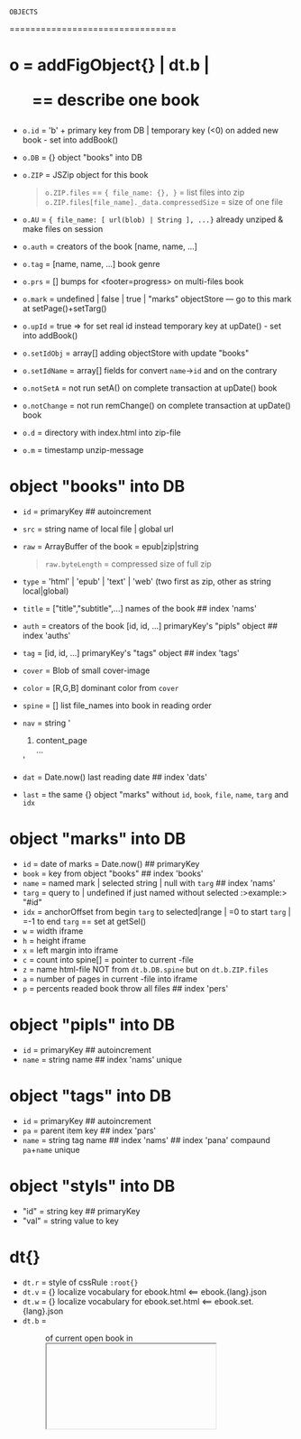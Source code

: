 	OBJECTS
================================

# o = addFigObject{} | dt.b | <figure id="bXXX" name="books"> == describe one book
- `o.id` = 'b' + primary key from DB | temporary key (<0) on added new book - set into addBook()
- `o.DB` = {} object "books" into DB

- `o.ZIP` = JSZip object for this book
   > `o.ZIP.files` == `{ file_name: {}, }` = list files into zip
   > `o.ZIP.files[file_name]._data.compressedSize` = size of one file

- `o.AU` = `{ file_name: [ url(blob) | String ], ...}` already unziped & make files on session
- `o.auth` = creators of the book [name, name, ...]
- `o.tag` = [name, name, ...] book genre
- `o.prs` = [] bumps for <footer=progress> on multi-files book
- `o.mark` = undefined | false | true | "marks" objectStore — go to this mark at setPage()+setTarg()
- `o.upId` = true => for set real id instead temporary key at upDate() - set into addBook()
- `o.setIdObj` = array[] adding objectStore with update "books"
- `o.setIdName` = array[] fields for convert `name`->`id` and on the contrary
- `o.notSetA` = not run setA() on complete transaction at upDate() book
- `o.notChange` = not run remChange() on complete transaction at upDate() book
- `o.d` = directory with index.html into zip-file
- `o.m` = timestamp unzip-message

# object "books" into DB
- `id` = primaryKey ## autoincrement
- `src` = string name of local file | global url
- `raw` = ArrayBuffer of the book = epub|zip|string
   > `raw.byteLength` = compressed size of full zip

- `type` = 'html' | 'epub' | 'text' | 'web' (two first as zip, other as string local|global)
- `title` = ["title","subtitle",...] names of the book ## index 'nams'
- `auth` = creators of the book [id, id, ...] primaryKey's "pipls" object ## index 'auths'
- `tag` = [id, id, ...] primaryKey's "tags" object ## index 'tags'
- `cover` = Blob of small cover-image
- `color` = [R,G,B] dominant color from `cover`
- `spine` = [] list file_names into book in reading order
- `nav` = string '<ol><li>content_page</li>...</ol>'
- `dat` = Date.now() last reading date ## index 'dats'
- `last` = the same {} object "marks" without `id`, `book`, `file`, `name`, `targ` and `idx`

# object "marks" into DB
- `id` = date of marks = Date.now() ## primaryKey
- `book` = key from object "books" ## index 'books'
- `name` = named mark | selected string | null with `targ` ## index 'nams'
- `targ` = query to <el> | undefined if just named without selected :>example:> "#id"
- `idx` = anchorOffset from begin `targ` to selected|range | =0 to start `targ` | =-1 to end `targ` == set at getSel()
- `w` = width iframe
- `h` = height iframe
- `x` = left margin <html> into iframe
- `c` = count into spine[] = pointer to current <html>-file
- `z` = name html-file NOT from `dt.b.DB.spine` but on `dt.b.ZIP.files`
- `a` = number of pages in current <html>-file into iframe
- `p` = percents readed book throw all files ## index 'pers'

# object "pipls" into DB
- `id` = primaryKey ## autoincrement
- `name` = string name ## index 'nams' unique

# object "tags" into DB
- `id` = primaryKey ## autoincrement
- `pa` = parent item key ## index 'pars'
- `name` = string tag name ## index 'nams' ## index 'pana' compaund `pa`+`name` unique

# object "styls" into DB
- "id" = string key ## primaryKey
- "val" = string value to key

# dt{}
- `dt.r` = style of cssRule `:root{}`
- `dt.v` = {} localize vocabulary for ebook.html <== ebook.{lang}.json
- `dt.w` = {} localize vocabulary for ebook.set.html <== ebook.set.{lang}.json
- `dt.b` = <figure> of current open book in <iframe> ==> `dt.b.DB` = object "books" from db
- `dt.c` = int number current open file from `dt.b.DB.spine`
- `dt.z` = string name current open file NOT from `dt.b.DB.spine` but on `dt.b.ZIP.files` <— return to undefined value at moveOver()
- `dt.zmark` = {x:1,targ:<a>} set at goHref() &go zipFile() ==> for moveOver() & ... setPage(setTarg()) — return to spine from non-spine zip-file

# wh{} <= all is integer
		// init at reSume()
		// wh.x & wh.s & wh.a correct at onSrc() on load iframe
		// wh.x correct at setPage() & setTarg() on goto mark
- `wh.x` = marginLeft = x-coordinate of <html> into iframe `fr.s`
- `wh.s` = full width of <body> into <iframe>
- `wh.a` = amount pages into <iframe> on current file into book
- `wh.w` = width of current book view port == <iframe> width without border
- `wh.h` = height of current book view port
- `wh.l` = left field of window for click to move on previous page
- `wh.r` = right field of window for click to move on next page
- `wh.t` = top field for click
- `wh.b` = bottom field for click

# fr{} — all about document from iframe <== set at onSrc()
- `fr.d` = <document>
- `fr.h` = <html>
- `fr.s` = <html>.style
- `fr.b` = <html>.<body>.style
- `fr.r` = sheet with [:root{} & @keyframes move_page{}] — <html>.appendChild("style")
- `fr.v` = true then <iframe> on hide transition


#treeChild()
================================
function treeChilds(pt,e,f=-1,ix,ox,ex,k) \\\ pt.list.childNodes.forEach(item=>{...})
-					<<< pt = `tga` object
- 					<<< e = root <option> about tree
- 					<<< f = 0 (only from titObj{}) | = function callback() from dialog() | = -1 for never call f()
- 					<<< ix = 1 | Set{} if need return array of childs item's — ix.add(item)
- 					<<< ox = true if include in `ix` self item
- 					<<< ex = Set{} excludes key's from merPT() == not call f() at this key's
-					<<< param k = true to `ex` collect key's instead items ix.add(item.DB.id)
>>> return: [] all childs starting with `e` if f!=0 <<OR>> [string_name_all_sample_tree,[array_child]] if f==0
- if present function `f` — call f(item) at NOT self `e` and NOT alls childs `e` — on every rest items
- if present f() and ex{} — NOT call f(item) if !ex.has(item.DB.id)

	function reP(o,e,pt)
		===> treeChilds(pt,e,-1,1,true|false)// replace item with childs | only childs &>> return array all|childs items return

	function delObj(titObj())
		===> treeChilds(tga,e,0,1,1)// return [txt,[]] names for delete items with it's childs (self selected+all childs)

	function dialog(s,o,a={},ex,tp)
							<<< ex = Set{} excludes key's from conPT()
							<<< tp = key for treeParent from elect
		===> treeChilds(tga,o,(i)=>{...},0,0,ex);

	function newPT(pt)
		===> dialog('New?',{DB:{name:''}}) // full doubling list items

	function ediObj(e)
		===> dialog('Rename? Replace?',e,{re:true})

	function merPT(pt)
		===> treeChilds(pt,i,-1,eix,false,null,true)//KEYS alls childs of alls selected items to eix{}
		===> dialog('Merge?',f,{re:true,un:true},eix,t.length>0?t[0].treeParent:undefined)


		ownl            list					<<<<)`item select sign`
	{id:1, pa:5}    {id:3, pa:0}
       		            {id:5, pa:3}            <<<<<)delete
      		                {id:1, pa:5} (gray) <<<<<)elect
								{id:10, pa:1}
       		                {id:2, pa:5}
       		                    {id:7, pa:2}
       		        {id:4, pa:0}                <<<<<)delete
       		            {id:6, pa:4}
					{id:8, pa:0}
						{id:9, pa:8}

in dialog present as possible parent choise (for replace) items with id: 3, 8, 9 and item with id=3 will be selected
return new_parent
has: array for delete pt.delMer=[5,4]
run:
	1. array first childs under delete items (without elect) pt.arrMer=[2,6]
	2. all tags in all books change [5,4] to 1 ==> upDate(books)
	3. if(reName || rePlace) upDate(elect) & replace it with childs id=[1,10] under new_parent AND reM()
	4. 				else reM()
	5. reM() — upDate(pt.arrMer) — replace reP() all it's childs under elect and delete pt.delMer


	HELP
================================

# indexDB
* ALL
https://learn.javascript.ru/indexeddb
* createIndex{multiEntry:true}
https://www.raymondcamden.com/2012/08/10/Searching-for-array-elements-in-IndexedDB
* IDBCursor > update direction
https://developer.mozilla.org/en-US/docs/Web/API/IDBCursor/update
https://developer.mozilla.org/en-US/docs/Web/API/IDBCursor/direction
* Searching
https://www.codeproject.com/Articles/744986/How-to-do-some-magic-with-indexedDB
https://itnext.io/searching-in-your-indexeddb-database-d7cbf202a17

# JSZip
https://stuk.github.io/jszip/documentation/howto/read_zip.html

# Canvas
https://developer.mozilla.org/ru/docs/Web/API/HTMLCanvasElement
https://developer.mozilla.org/ru/docs/Web/API/CanvasRenderingContext2D

# Blob
https://flaviocopes.com/blob/

# Промисы > Микрозадачи
https://learn.javascript.ru/async
https://learn.javascript.ru/microtask-queue

# epub
https://gist.github.com/stormwild/86673836eb6153e6ab2e65b4353a289e

📚📓️📔️📘️👤️🎟️📑🖱️💻🌐📖📄📃🧾🗒💳📒🔖🔍📝🔗🖇️🧷🪢🗑️📎💬📍📌️🚩📂📁🗃🎯🎲🧩🪄✨
🤲☝👆👇👈👉🖕👍👎⭐🌟💡⬅️➡️⬆️⬇️❇️✴️✳️
➡⬅➕➗➖✖️⁉️‼️❓❗❌⭕❎✅☑️📛🆔🆓🔠🔢🔣🆗🆒🆕🅾️🅰️🅱️🆎🆘
✏️✒️🖋️🖍️🖊️✂️📞📱📲🔋🎞️📩✉️📧⚙️🛠️🚰🚾⚠️⛔🚫🚱📵📴️💯️
🔴⚫⚪🔵🟡🟠🟢🟣🟤🟪🟩🟨⬜🟥🟫🟧🟦⬛💠🔶🔷🔹🔸▪◼▫◻🔻🔺◽◾🔳🔲🔘
⇫↥↧↤↦⭱⭳⭰⭲⊕
🗺🧭🔑🪨🪵💎🪆🖼️📸️

